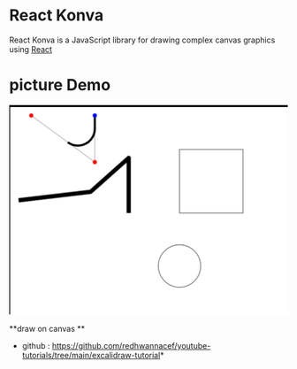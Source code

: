 # React Konva

React Konva is a JavaScript library for drawing complex canvas graphics using [React](https://reactjs.org/)

# picture Demo

![Demo](./img.png)

**draw on canvas **
* github : https://github.com/redhwannacef/youtube-tutorials/tree/main/excalidraw-tutorial*
